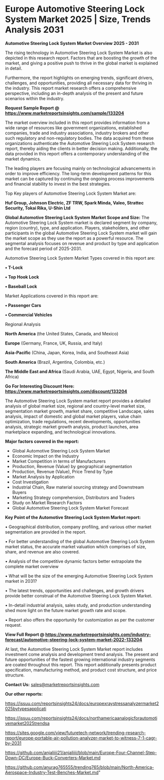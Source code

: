 # Europe Automotive Steering Lock System Market 2025 | Size, Trends Analysis 2031

<Strong> Automotive Steering Lock System Market Overview 2025 - 2031</strong>

The rising technology in Automotive Steering Lock System Market is also depicted in this research report. Factors that are boosting the growth of the market, and giving a positive push to thrive in the global market is explained in detail.

Furthermore, the report highlights on emerging trends, significant drivers, challenges, and opportunities, providing all necessary data for thriving in the industry. This report market research offers a comprehensive perspective, including an in-depth analysis of the present and future scenarios within the industry.

<strong>Request Sample Report @ <a href=https://www.marketreportsinsights.com/sample/133204>https://www.marketreportsinsights.com/sample/133204</a></strong>

The market overview included in this report provides information from a wide range of resources like government organizations, established companies, trade and industry associations, industry brokers and other such regulatory and non-regulatory bodies. The data acquired from these organizations authenticate the Automotive Steering Lock System research report, thereby aiding the clients in better decision making. Additionally, the data provided in this report offers a contemporary understanding of the market dynamics.

The leading players are focusing mainly on technological advancements in order to improve efficiency. The long-term development patterns for this market can be captured by continuing the ongoing process improvements and financial stability to invest in the best strategies.

Top Key players of Automotive Steering Lock System Market are:

<strong>Huf Group, Johnson Electric, ZF TRW, Spark Minda, Valeo, Strattec Security, Tokai Rika, U-Shin Ltd</strong>

<strong><b>Global Automotive Steering Lock System Market Scope and Size:</b></strong>
The Automotive Steering Lock System market is declared segment by company, region (country), type, and application. Players, stakeholders, and other participants in the global Automotive Steering Lock System market will gain the market scope as they use the report as a powerful resource. The segmental analysis focuses on revenue and product by type and application and the forecast period of 2025-2031.

Automotive Steering Lock System Market Types covered in this report are:

<strong>• T-Lock

• Top Hook Lock

• Baseball Lock</strong>

Market Applications covered in this report are:

<strong>• Passenger Cars

• Commercial Vehicles</strong> 

Regional Analysis

<strong>North America</strong> (the United States, Canada, and Mexico)

<strong>Europe</strong> (Germany, France, UK, Russia, and Italy)

<strong>Asia-Pacific</strong> (China, Japan, Korea, India, and Southeast Asia)

<strong>South America</strong> (Brazil, Argentina, Colombia, etc.)

<strong>The Middle East and Africa</strong> (Saudi Arabia, UAE, Egypt, Nigeria, and South Africa)

<strong>Go For Interesting Discount Here: <a href=https://www.marketreportsinsights.com/discount/133204>https://www.marketreportsinsights.com/discount/133204</a></strong>

The Automotive Steering Lock System market report provides a detailed analysis of global market size, regional and country-level market size, segmentation market growth, market share, competitive Landscape, sales analysis, impact of domestic and global market players, value chain optimization, trade regulations, recent developments, opportunities analysis, strategic market growth analysis, product launches, area marketplace expanding, and technological innovations.

<strong><b>Major factors covered in the report:</b></strong>
<ul>
  <li>Global Automotive Steering Lock System Market </li>
  <li>Economic Impact on the Industry</li>
  <li>Market Competition in terms of Manufacturers</li>
  <li>Production, Revenue (Value) by geographical segmentation</li>
  <li>Production, Revenue (Value), Price Trend by Type</li>
  <li>Market Analysis by Application</li>
  <li>Cost Investigation</li>
  <li>Industrial Chain, Raw material sourcing strategy and Downstream Buyers</li>
  <li>Marketing Strategy comprehension, Distributors and Traders</li>
  <li>Study on Market Research Factors</li>
  <li>Global Automotive Steering Lock System Market Forecast</li>
</ul>

<strong><b>Key Point of the Automotive Steering Lock System Market report:</b></strong>

• Geographical distribution, company profiling, and various other market segmentation are provided in the report.

• For better understanding of the global Automotive Steering Lock System market status, the accurate market valuation which comprises of size, share, and revenue are also covered.

• Analysis of the competitive dynamic factors better extrapolate the complete market overview

• What will be the size of the emerging Automotive Steering Lock System market in 2031?

• The latest trends, opportunities and challenges, and growth drivers provide better construal of the Automotive Steering Lock System Market.

• In-detail industrial analysis, sales study, and production understanding shed more light on the future market growth rate and scope.

• Report also offers the opportunity for customization as per the customer request.

<strong><b>View Full Report @ <a href=https://www.marketreportsinsights.com/industry-forecast/automotive-steering-lock-system-market-2022-133204>https://www.marketreportsinsights.com/industry-forecast/automotive-steering-lock-system-market-2022-133204</a></b></strong>


At last, the Automotive Steering Lock System Market report includes investment come analysis and development trend analysis. The present and future opportunities of the fastest growing international industry segments are coated throughout this report. This report additionally presents product specification, manufacturing method, and product cost structure, and price structure.

<strong>Contact Us:</strong>
sales@marketreportsinsights.com

<strong>Our other reports:</strong>

<a href=https://issuu.com/reportsinsights24/docs/europexraystressanalyzermarket2025bytypesapplicati>https://issuu.com/reportsinsights24/docs/europexraystressanalyzermarket2025bytypesapplicati</a>

<a href=https://issuu.com/reportsinsights24/docs/northamericaanalogicforautomotivemarket2025trendsa>https://issuu.com/reportsinsights24/docs/northamericaanalogicforautomotivemarket2025trendsa</a>

<a href=https://sites.google.com/view/futuretech-network/trending-research-report/europe-portable-air-pollution-analyzer-market-to-witness-7-1-cagr-by-2031>https://sites.google.com/view/futuretech-network/trending-research-report/europe-portable-air-pollution-analyzer-market-to-witness-7-1-cagr-by-2031</a>

<a href=https://github.com/anjaliiii21/anjaliiii/blob/main/Europe-Four-Channel-Step-Down-DC/Europe-Buck-Converters-Market.md>https://github.com/anjaliiii21/anjaliiii/blob/main/Europe-Four-Channel-Step-Down-DC/Europe-Buck-Converters-Market.md</a>

<a href=https://github.com/anurag765555/trending765/blob/main/North-America-Aerospace-Industry-Test-Benches-Market.md>https://github.com/anurag765555/trending765/blob/main/North-America-Aerospace-Industry-Test-Benches-Market.md</a>"
